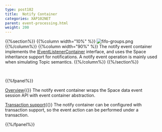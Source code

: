 ```yaml
---
type: post102
title:  Notify Container
categories: XAP102NET
parent: event-processing.html
weight: 200
---
```




{{%section%}}
{{%column width="10%" %}}
![fifo-groups.png](/attachment_files/subject/pubsub.png)
{{%/column%}}
{{%column width="90%" %}}
The notify event container implements the [IEventListenerContainer](./event-listener-container.html) interface, and uses the Space inheritance support for notifications.
A notify event operation is mainly used when simulating Topic semantics.
{{%/column%}}
{{%/section%}}

<br>

{{%fpanel%}}

[Overview](./notify-container.html){{<wbr>}}
The notify event container wraps the Space data event session API with event container abstraction.

[Transaction support](./notify-container-transactions.html){{<wbr>}}
The notify container can be configured with transaction support, so the event action can be performed under a transaction.

{{%/fpanel%}}

